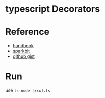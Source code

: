 # typescript Decorators

# Reference

* [handbook](http://www.typescriptlang.org/docs/handbook/decorators.html)
* [sparkbit](https://www.sparkbit.pl/typescript-decorators/)
* [github gist](https://gist.github.com/remojansen/16c661a7afd68e22ac6e)

# Run

use `ts-node [xxx].ts`
